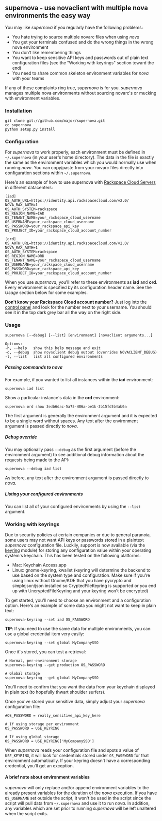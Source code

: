 ## supernova - use novaclient with multiple nova environments the easy way

You may like *supernova* if you regularly have the following problems:

* You hate trying to source multiple novarc files when using *nova*
* You get your terminals confused and do the wrong things in the wrong nova environment
* You don't like remembering things
* You want to keep sensitive API keys and passwords out of plain text configuration files (see the "Working with keyrings" section toward the end)
* You need to share common skeleton environment variables for *nova* with your teams

If any of these complaints ring true, *supernova* is for you. *supernova* manages multiple nova environments without sourcing novarc's or mucking with environment variables.

### Installation

    git clone git://github.com/major/supernova.git
    cd supernova
    python setup.py install

### Configuration

For *supernova* to work properly, each environment must be defined in `~/.supernova` (in your user's home directory).  The data in the file is exactly the same as the environment variables which you would normally use when running *nova*.  You can copy/paste from your novarc files directly into configuration sections within `~/.supernova`.

Here's an example of how to use supernova with [Rackspace Cloud Servers](http://www.rackspace.com/cloud/servers/) in different datacenters:

    [iad]
	OS_AUTH_URL=https://identity.api.rackspacecloud.com/v2.0/
	NOVA_RAX_AUTH=1
	OS_AUTH_SYSTEM=rackspace
	OS_REGION_NAME=IAD
	OS_TENANT_NAME=your_rackspace_cloud_username
	OS_USERNAME=your_rackspace_cloud_username
	OS_PASSWORD=your_rackspace_api_key
	OS_PROJECT_ID=your_rackspace_cloud_account_number

    [ord]
	OS_AUTH_URL=https://identity.api.rackspacecloud.com/v2.0/
	NOVA_RAX_AUTH=1
	OS_AUTH_SYSTEM=rackspace
	OS_REGION_NAME=ORD
	OS_TENANT_NAME=your_rackspace_cloud_username
	OS_USERNAME=your_rackspace_cloud_username
	OS_PASSWORD=your_rackspace_api_key
	OS_PROJECT_ID=your_rackspace_cloud_account_number


When you use *supernova*, you'll refer to these environments as **iad** and **ord**.  Every environment is specified by its configuration header name.  See the *Usage* section below for some examples.

**Don't know your Rackspace Cloud account number?** Just log into the [control panel](https://mycloud.rackspace.com/) and look for the number next to your username.  You should see it in the top dark grey bar all the way on the right side.

### Usage

    supernova [--debug] [--list] [environment] [novaclient arguments...]

    Options:
    -h, --help   show this help message and exit
    -d, --debug  show novaclient debug output (overrides NOVACLIENT_DEBUG)
    -l, --list   list all configured environments

##### Passing commands to *nova*

For example, if you wanted to list all instances within the **iad** environment:

    supernova iad list

Show a particular instance's data in the **ord** environment:

    supernova ord show 3edb6dac-5a75-486a-be1b-3b15fd5b4ab0a

The first argument is generally the environment argument and it is expected to be a single word without spaces. Any text after the environment argument is passed directly to *nova*.

##### Debug override

You may optionally pass `--debug` as the first argument (before the environment argument) to see additional debug information about the requests being made to the API:

    supernova --debug iad list

As before, any text after the environment argument is passed directly to *nova*.

##### Listing your configured environments

You can list all of your configured environments by using the `--list` argument.

### Working with keyrings
Due to security policies at certain companies or due to general paranoia, some users may not want API keys or passwords stored in a plaintext *supernova* configuration file.  Luckily, support is now available (via the [keyring](http://pypi.python.org/pypi/keyring) module) for storing any configuration value within your operating system's keychain.  This has been tested on the following platforms:

* Mac: Keychain Access.app
* Linux: gnome-keyring, kwallet (keyring will determine the backend to use based on the system type and configuration. Make sure if you're using linux without Gnome/KDE that you have pycrypto and simplejson/json installed so CryptedFileKeyring is supported or you end up with UncryptedFileKeyring and your keyring won't be encrypted)

To get started, you'll need to choose an environment and a configuration option.  Here's an example of some data you might not want to keep in plain text:

    supernova-keyring --set iad OS_PASSWORD

**TIP**: If you need to use the same data for multiple environments, you can use a global credential item very easily:

    supernova-keyring --set global MyCompanySSO

Once it's stored, you can test a retrieval:

    # Normal, per-environment storage
    supernova-keyring --get production OS_PASSWORD

    # Global storage
    supernova-keyring --get global MyCompanySSO

You'll need to confirm that you want the data from your keychain displayed in plain text (to hopefully thwart shoulder surfers).

Once you've stored your sensitive data, simply adjust your *supernova* configuration file:

    #OS_PASSWORD = really_sensitive_api_key_here
    
    # If using storage per environment
    OS_PASSWORD = USE_KEYRING
    
    # If using global storage
    OS_PASSWORD = USE_KEYRING['MyCompanySSO']

When *supernova* reads your configuration file and spots a value of `USE_KEYRING`, it will look for credentials stored under `OS_PASSWORD` for that environment automatically.  If your keyring doesn't have a corresponding credential, you'll get an exception.

#### A brief note about environment variables

*supernova* will only replace and/or append environment variables to the already present variables for the duration of the *nova* execution. If you have `OS_USERNAME` set outside the script, it won't be used in the script since the script will pull data from `~/.supernova` and use it to run *nova*. In addition, any variables which are set prior to running *supernova* will be left unaltered when the script exits.
